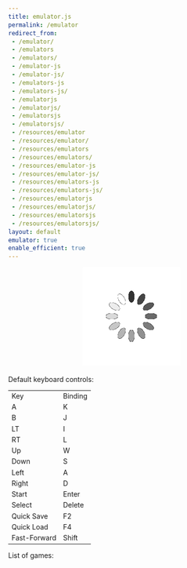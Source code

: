 ```yaml
---
title: emulator.js
permalink: /emulator
redirect_from: 
 - /emulator/
 - /emulators
 - /emulators/
 - /emulator-js
 - /emulator-js/
 - /emulators-js
 - /emulators-js/
 - /emulatorjs
 - /emulatorjs/
 - /emulatorsjs
 - /emulatorsjs/
 - /resources/emulator
 - /resources/emulator/
 - /resources/emulators
 - /resources/emulators/
 - /resources/emulator-js
 - /resources/emulator-js/
 - /resources/emulators-js
 - /resources/emulators-js/
 - /resources/emulatorjs
 - /resources/emulatorjs/
 - /resources/emulatorsjs
 - /resources/emulatorsjs/
layout: default
emulator: true
enable_efficient: true
---
```


<div style="max-width:100%; max-height:100%;">
  <div id="game"></div>
  <div id="loading-gif" style="text-align:center;"><img src="https://raw.githubusercontent.com/arialhamed/static/main/images/spinner.gif"></div>
</div>
<br>
<div class="container">
  <div class="row row-cols-lg-2 row-cols-1">
    <div class="col" id="default-info">
      Default keyboard controls:
      <table width="100%">
        <tbody>
          <tr><td>Key</td><td>Binding</td></tr>
          <tr><td>A</td><td>K</td></tr>
          <tr><td>B</td><td>J</td></tr>
          <tr><td>LT</td><td>I</td></tr>
          <tr><td>RT</td><td>L</td></tr>
          <tr><td>Up</td><td>W</td></tr>
          <tr><td>Down</td><td>S</td></tr>
          <tr><td>Left</td><td>A</td></tr>
          <tr><td>Right</td><td>D</td></tr>
          <tr><td>Start</td><td>Enter</td></tr>
          <tr><td>Select</td><td>Delete</td></tr>
          <tr><td>Quick Save</td><td>F2</td></tr>
          <tr><td>Quick Load</td><td>F4</td></tr>
          <tr><td>Fast-Forward</td><td>Shift</td></tr>
        </tbody>
      </table>
    </div>
    <div class="col">
      List of games:
      <ul id="gba-intake">
      </ul>
    </div>
  </div>
</div>
<script>
listGBA();
async function listGBA(){
  let gbaIntakeText = "";
  const response = await fetch("https://api.github.com/repos/arialhamed/static/contents/games/roms/gba");
  const all = await response.json();
  all.forEach(addToHTML);
  document.getElementById("gba-intake").innerHTML = gbaIntakeText;
  async function addToHTML(romDeets){
    if (romDeets["name"].slice(-4) == ".gba") {
      gbaIntakeText += "<li><a href=\"/emulator?rom=" + romDeets["name"] + "\">" + romDeets["name"].slice(0, -4) + "</a></li>";
    }
  }
}
// Read URL for EmulatorJS. If there is no rom query loaded, don't load emulator settings
const currentQuery = new URLSearchParams(window.location.search); 
const romName = currentQuery.get("rom");
if (!romName) {
  // This will be loaded in the page first
  document.getElementById("default-info").innerHTML = "Select one of the games here to start playing.<br><br>Particles background is paused to optimize gameplay.<br><br>EmulatorJS by <a href=\"https://github.com/EmulatorJS/EmulatorJS\">Ethan O\'Brien</a><br><br>";
  document.getElementById("loading-gif").innerHTML = "";
} 
// EmulatorJS
EJS_player = '#game';
EJS_core = romName.slice(-3);
EJS_gameName = romName.slice(0, -4);
EJS_color = '#222';
EJS_startOnLoaded = true; 
EJS_onGameStart = function(e){ document.getElementById("loading-gif").innerHTML = ""; };
EJS_Buttons = { playPause: false, restart: true, mute: false, settings: false, fullscreen: true, saveState: false, loadState: false, screenRecord: false, gamepad: true, cheat: false, volume: true, saveSavFiles: false, loadSavFiles: false, quickSave: false, quickLoad: false, screenshot: false, cacheManager: false };
EJS_pathtodata = 'https://cdn.jsdelivr.net/gh/EmulatorJS/EmulatorJS@latest/data/';
EJS_gameUrl = "https://raw.githubusercontent.com/arialhamed/static/main/games/roms/" + romName.slice(-3) + "/" + romName;
if (["nds", "gba"].includes(romName.slice(-3))) {
  EJS_biosUrl = "https://raw.githubusercontent.com/arialhamed/static/main/others/" + romName.slice(-3) + ".zip";
}
EJS_defaultControls = {
  0: {
    0: {'value' : 'j', 'value2' : 'BUTTON_2', 'keycode': '74'}, // B
    // 1: {'value' : '', 'value2' : '', 'keycode': ''}, // Y
    2: {'value' : 'delete', 'value2' : 'SELECT', 'keycode': '46'}, // SELECT
    3: {'value' : 'enter', 'value2' : 'START', 'keycode': '13'}, // START
    4: {'value' : 'w', 'value2' : 'LEFT_STICK_Y:-1', 'keycode': '87'}, // UP
    5: {'value' : 's', 'value2' : 'LEFT_STICK_Y:+1', 'keycode': '83'}, // DOWN
    6: {'value' : 'a', 'value2' : 'LEFT_STICK_X:-1', 'keycode': '65'}, // LEFT
    7: {'value' : 'd', 'value2' : 'LEFT_STICK_X:+1', 'keycode': '68'}, // RIGHT
    8: {'value' : 'k', 'value2' : 'BUTTON_3', 'keycode': '75'}, // A 
    // 9: {'value' : '', 'value2' : '', 'keycode': ''}, // X
    10: {'value' : 'i', 'value2' : 'LEFT_TOP_SHOULDER', 'keycode': '73'}, // L
    11: {'value' : 'l', 'value2' : 'RIGHT_TOP_SHOULDER', 'keycode': '76'}, // R
    24: {'value' : 'f2', 'value2' : '', 'keycode': '113'}, // QUICK SAVE
    25: {'value' : 'f4', 'value2' : '', 'keycode': '115'}, // QUICK LOAD
    27: {'value' : 'shift', 'value2' : '', 'keycode': '16'} // FAST
    // 28: {'value' : 'r', 'value2' : '', 'keycode': '82'} // SLOW
  },
  1: {},
  2: {},
  3: {}
}
</script>

<script src='https://cdn.jsdelivr.net/gh/EmulatorJS/EmulatorJS@latest/data/loader.js'></script>
